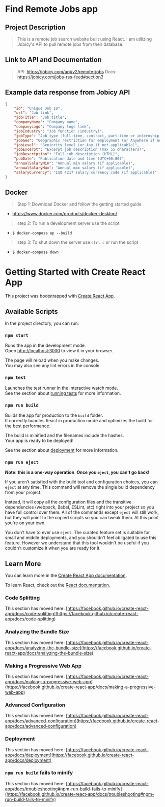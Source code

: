 # Find Remote Jobs app

## Project Description

> This is a remote job search website built using React. I am utilizing Jobicy's API to pull remote jobs from their database.

## Link to API and Documentation

> API: https://jobicy.com/api/v2/remote-jobs
> Docs: https://jobicy.com/jobs-rss-feed#section3

## Example data response from Jobicy API

```json
{
	"id": "Unique Job ID",
	"url": "Job link",
	"jobTitle": "Job title",
	"companyName": "Company name",
	"companyLogo": "Company logo link",
	"jobIndustry": "Job function (industry)",
	"jobType": "Job type (full-time, contract, part-time or internship)",
	"jobGeo": "Geographic restriction for employment (or Anywhere if not applicable)",
	"jobLevel": "Seniority level (or Any if not applicable)",
	"jobExcerpt": "Excerpt job description (max 55 characters)",
	"jobDescription": "Full job description (HTML)",
	"pubDate": "Publication date and time (UTC+00:00)",
	"annualSalaryMin": "Annual min salary (if applicable)",
	"annualSalaryMax": "Annual max salary (if applicable)",
	"salaryCurrency": "ISO 4217 salary currency code (if applicable)"
}
```

## Docker

> Step 1: Download Docker and follow the getting started guide

- https://www.docker.com/products/docker-desktop/

> step 2: To run a development server use the script

- `$ docker-compose up --build`

> step 3: To shut down the server use `ctrl c` or run the script

- `$ docker-compose down`

# Getting Started with Create React App

This project was bootstrapped with [Create React App](https://github.com/facebook/create-react-app).

## Available Scripts

In the project directory, you can run:

### `npm start`

Runs the app in the development mode.\
Open [http://localhost:3000](http://localhost:3000) to view it in your browser.

The page will reload when you make changes.\
You may also see any lint errors in the console.

### `npm test`

Launches the test runner in the interactive watch mode.\
See the section about [running tests](https://facebook.github.io/create-react-app/docs/running-tests) for more information.

### `npm run build`

Builds the app for production to the `build` folder.\
It correctly bundles React in production mode and optimizes the build for the best performance.

The build is minified and the filenames include the hashes.\
Your app is ready to be deployed!

See the section about [deployment](https://facebook.github.io/create-react-app/docs/deployment) for more information.

### `npm run eject`

**Note: this is a one-way operation. Once you `eject`, you can't go back!**

If you aren't satisfied with the build tool and configuration choices, you can `eject` at any time. This command will remove the single build dependency from your project.

Instead, it will copy all the configuration files and the transitive dependencies (webpack, Babel, ESLint, etc) right into your project so you have full control over them. All of the commands except `eject` will still work, but they will point to the copied scripts so you can tweak them. At this point you're on your own.

You don't have to ever use `eject`. The curated feature set is suitable for small and middle deployments, and you shouldn't feel obligated to use this feature. However we understand that this tool wouldn't be useful if you couldn't customize it when you are ready for it.

## Learn More

You can learn more in the [Create React App documentation](https://facebook.github.io/create-react-app/docs/getting-started).

To learn React, check out the [React documentation](https://reactjs.org/).

### Code Splitting

This section has moved here: [https://facebook.github.io/create-react-app/docs/code-splitting](https://facebook.github.io/create-react-app/docs/code-splitting)

### Analyzing the Bundle Size

This section has moved here: [https://facebook.github.io/create-react-app/docs/analyzing-the-bundle-size](https://facebook.github.io/create-react-app/docs/analyzing-the-bundle-size)

### Making a Progressive Web App

This section has moved here: [https://facebook.github.io/create-react-app/docs/making-a-progressive-web-app](https://facebook.github.io/create-react-app/docs/making-a-progressive-web-app)

### Advanced Configuration

This section has moved here: [https://facebook.github.io/create-react-app/docs/advanced-configuration](https://facebook.github.io/create-react-app/docs/advanced-configuration)

### Deployment

This section has moved here: [https://facebook.github.io/create-react-app/docs/deployment](https://facebook.github.io/create-react-app/docs/deployment)

### `npm run build` fails to minify

This section has moved here: [https://facebook.github.io/create-react-app/docs/troubleshooting#npm-run-build-fails-to-minify](https://facebook.github.io/create-react-app/docs/troubleshooting#npm-run-build-fails-to-minify)
